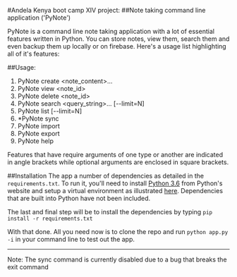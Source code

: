 #Andela Kenya boot camp XIV project:
##Note taking command line application ('PyNote')

PyNote is a command line note taking application with a lot of essential features written in Python.
You can store notes, view them, search them and even backup them up locally or on firebase.
Here's a usage list highlighting all of it's features:

##Usage:
1. PyNote create <note_content>...
2. PyNote view <note_id>
3. PyNote delete <note_id>
4. PyNote search <query_string>... [--limit=N]
5. PyNote list [--limit=N]
6. *PyNote sync
7. PyNote import
8. PyNote export
9. PyNote help

Features that have require arguments of one type or another are indicated in angle brackets while optional arguments
are enclosed in square brackets.

##Installation
The app a number of dependencies as detailed in the `requirements.txt`. To run it, you'll need to install [Python 3.6](http://python.org) from Python's website and setup a virtual environment as illustrated [here](http://docs.python-guide.org/en/latest/dev/virtualenvs/). Dependencies that are built into Python have not been included.

The last and final step will be to install the dependencies by typing `pip install -r requirements.txt`

With that done. All you need now is to clone the repo and run `python app.py -i` in your command line to test out the app.

--------------------------------------------------------

Note: The sync command is currently disabled due to a bug that breaks the exit command
